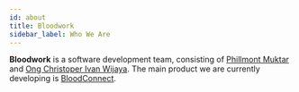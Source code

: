 ```yaml
---
id: about
title: Bloodwork
sidebar_label: Who We Are
---
```


**Bloodwork** is a software development team, consisting of [Phillmont Muktar](http://github.com/purfectliterature) and [Ong Christoper Ivan Wijaya](http://github.com/tepanaca). The main product we are currently developing is [BloodConnect](http://github.com/bloodwork-nus/bloodconnect).